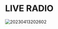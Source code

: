 # LIVE RADIO


![20230413202602](https://user-images.githubusercontent.com/75996200/231855189-eb81044b-b00a-43ca-8336-c076a2c6bd3c.png)




